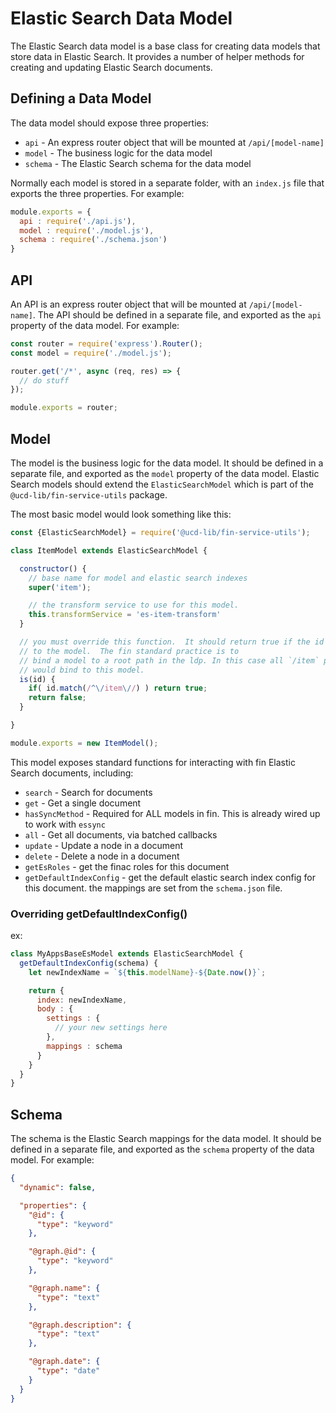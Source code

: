 # Elastic Search Data Model

The Elastic Search data model is a base class for creating data models that store data in Elastic Search.  It provides a number of helper methods for creating and updating Elastic Search documents.

## Defining a Data Model

The data model should expose three properties:
  - `api` - An express router object that will be mounted at `/api/[model-name]`
  - `model` - The business logic for the data model
  - `schema` - The Elastic Search schema for the data model

Normally each model is stored in a separate folder, with an `index.js` file that exports the three properties.  For example:

```javascript
module.exports = {
  api : require('./api.js'),
  model : require('./model.js'),
  schema : require('./schema.json')
}
```

## API

An API is an express router object that will be mounted at `/api/[model-name]`.  The API should be defined in a separate file, and exported as the `api` property of the data model.  For example:

```javascript
const router = require('express').Router();
const model = require('./model.js');

router.get('/*', async (req, res) => {
  // do stuff
});

module.exports = router;
```

## Model

The model is the business logic for the data model.  It should be defined in a separate file, and exported as the `model` property of the data model.  Elastic Search models should extend the `ElasticSearchModel` which is part of the `@ucd-lib/fin-service-utils` package.

The most basic model would look something like this:

```javascript
const {ElasticSearchModel} = require('@ucd-lib/fin-service-utils');

class ItemModel extends ElasticSearchModel {

  constructor() {
    // base name for model and elastic search indexes
    super('item');

    // the transform service to use for this model.
    this.transformService = 'es-item-transform'
  }

  // you must override this function.  It should return true if the id 
  // to the model.  The fin standard practice is to 
  // bind a model to a root path in the ldp. In this case all `/item` paths
  // would bind to this model.
  is(id) {
    if( id.match(/^\/item\//) ) return true;
    return false;
  }

}

module.exports = new ItemModel();
```

This model exposes standard functions for interacting with fin Elastic Search documents, including:

  - `search` - Search for documents
  - `get` - Get a single document
  - `hasSyncMethod` - Required for ALL models in fin.  This is already wired up to work with `essync`
  - `all` - Get all documents, via batched callbacks
  - `update` - Update a node in a document
  - `delete` - Delete a node in a document
  - `getEsRoles` - get the finac roles for this document
  - `getDefaultIndexConfig` - get the default elastic search index config for this document.  the mappings are set from the `schema.json` file.

### Overriding getDefaultIndexConfig()

ex:

```javascript
class MyAppsBaseEsModel extends ElasticSearchModel {
  getDefaultIndexConfig(schema) {
    let newIndexName = `${this.modelName}-${Date.now()}`;

    return {
      index: newIndexName,
      body : {
        settings : {
          // your new settings here
        },
        mappings : schema
      }
    }
  }
}
```

## Schema

The schema is the Elastic Search mappings for the data model.  It should be defined in a separate file, and exported as the `schema` property of the data model.  For example:

```json
{
  "dynamic": false,

  "properties": {
    "@id": {
      "type": "keyword"
    },

    "@graph.@id": {
      "type": "keyword"
    },

    "@graph.name": {
      "type": "text"
    },

    "@graph.description": {
      "type": "text"
    },

    "@graph.date": {
      "type": "date"
    }
  }
}
```
